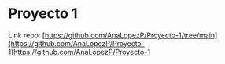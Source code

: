 # Proyecto 1

Link repo: [https://github.com/AnaLopezP/Proyecto-1/tree/main](https://github.com/AnaLopezP/Proyecto-1)https://github.com/AnaLopezP/Proyecto-1
